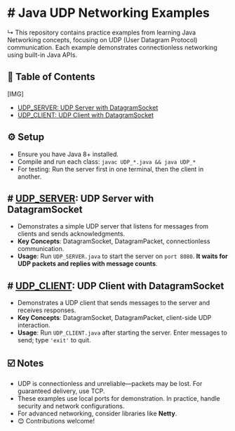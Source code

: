 # \# Java UDP Networking Examples
↳ This repository contains practice examples from learning Java Networking concepts, focusing on UDP (User Datagram Protocol) communication. Each example demonstrates connectionless networking using built-in Java APIs.

## 🔖 Table of Contents

[IMG]

- [UDP_SERVER: UDP Server with DatagramSocket](#udp_server-udp-server-with-datagramsocket)
- [UDP_CLIENT: UDP Client with DatagramSocket](#udp_client-udp-client-with-datagramsocket)


## ⚙️ Setup
- Ensure you have Java 8+ installed.
- Compile and run each class: `javac UDP_*.java && java UDP_*`
- For testing: Run the server first in one terminal, then the client in another.

## \# [UDP_SERVER](https://github.com/Manish-Royan/JAVA/tree/main/Java-Projects/Java%20Networking%20Projects/Simple%20Console%20UDP%20Client-Server%20Communication/Program/UDP%20Server): UDP Server with DatagramSocket
* Demonstrates a simple UDP server that listens for messages from clients and sends acknowledgments.
* **Key Concepts**: DatagramSocket, DatagramPacket, connectionless communication.
* **Usage**: Run `UDP_SERVER.java` to start the server on `port 8080`. **It waits for UDP packets and replies with message counts**.

## \# [UDP_CLIENT](https://github.com/Manish-Royan/JAVA/tree/main/Java-Projects/Java%20Networking%20Projects/Simple%20Console%20UDP%20Client-Server%20Communication/Program/UDP%20Client): UDP Client with DatagramSocket
* Demonstrates a UDP client that sends messages to the server and receives responses.
* **Key Concepts**: DatagramSocket, DatagramPacket, client-side UDP interaction.
* **Usage**: Run `UDP_CLIENT.java` after starting the server. Enter messages to send; type `'exit'` to quit. 

## ☑️ Notes
- UDP is connectionless and unreliable—packets may be lost. For guaranteed delivery, use TCP.
- These examples use local ports for demonstration. In practice, handle security and network configurations.
- For advanced networking, consider libraries like **Netty**.
- 😊 Contributions welcome!

